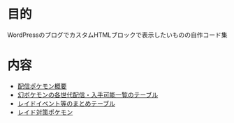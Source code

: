 # 目的
WordPressのブログでカスタムHTMLブロックで表示したいものの自作コード集

# 内容
- [配信ポケモン概要](gen9-haishin-table-kobetsu.html)
- [幻ポケモンの各世代配信・入手可能一覧のテーブル](maboroshi-list.html)
- [レイドイベント等のまとめテーブル](raid-event-matome.html)
- [レイド対策ポケモン](raid-recommend-pokemon.html)